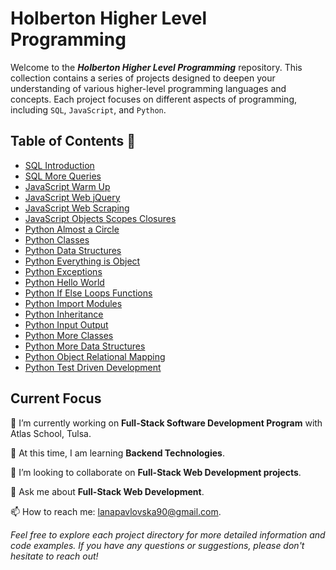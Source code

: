 # Holberton Higher Level Programming

Welcome to the **_Holberton Higher Level Programming_** repository. This collection contains a series of projects designed to deepen your understanding of various higher-level programming languages and concepts. Each project focuses on different aspects of programming, including `SQL`, `JavaScript`, and `Python`.

## Table of Contents :pushpin:

- [SQL Introduction](https://github.com/SvitLanaPavl/holbertonschool-higher_level_programming/tree/main/SQL_introduction)
- [SQL More Queries](https://github.com/SvitLanaPavl/holbertonschool-higher_level_programming/tree/main/SQL_more_queries)
- [JavaScript Warm Up](https://github.com/SvitLanaPavl/holbertonschool-higher_level_programming/tree/main/javascript-warm_up)
- [JavaScript Web jQuery](https://github.com/SvitLanaPavl/holbertonschool-higher_level_programming/tree/main/javascript-web_jquery)
- [JavaScript Web Scraping](https://github.com/SvitLanaPavl/holbertonschool-higher_level_programming/tree/main/javascript-web_scraping)
- [JavaScript Objects Scopes Closures](https://github.com/SvitLanaPavl/holbertonschool-higher_level_programming/tree/main/javascript_objects_scopes_closures)
- [Python Almost a Circle](https://github.com/SvitLanaPavl/holbertonschool-higher_level_programming/tree/main/python-almost_a_circle)
- [Python Classes](https://github.com/SvitLanaPavl/holbertonschool-higher_level_programming/tree/main/python-classes)
- [Python Data Structures](https://github.com/SvitLanaPavl/holbertonschool-higher_level_programming/tree/main/python-data_structures)
- [Python Everything is Object](https://github.com/SvitLanaPavl/holbertonschool-higher_level_programming/tree/main/python-everything_is_object)
- [Python Exceptions](https://github.com/SvitLanaPavl/holbertonschool-higher_level_programming/tree/main/python-exceptions)
- [Python Hello World](https://github.com/SvitLanaPavl/holbertonschool-higher_level_programming/tree/main/python-hello_world)
- [Python If Else Loops Functions](https://github.com/SvitLanaPavl/holbertonschool-higher_level_programming/tree/main/python-if_else_loops_functions)
- [Python Import Modules](https://github.com/SvitLanaPavl/holbertonschool-higher_level_programming/tree/main/python-import_modules)
- [Python Inheritance](https://github.com/SvitLanaPavl/holbertonschool-higher_level_programming/tree/main/python-inheritance)
- [Python Input Output](https://github.com/SvitLanaPavl/holbertonschool-higher_level_programming/tree/main/python-input_output)
- [Python More Classes](https://github.com/SvitLanaPavl/holbertonschool-higher_level_programming/tree/main/python-more_classes)
- [Python More Data Structures](https://github.com/SvitLanaPavl/holbertonschool-higher_level_programming/tree/main/python-more_data_structures)
- [Python Object Relational Mapping](https://github.com/SvitLanaPavl/holbertonschool-higher_level_programming/tree/main/python-object_relational_mapping)
- [Python Test Driven Development](https://github.com/SvitLanaPavl/holbertonschool-higher_level_programming/tree/main/python-test_driven_development)

## Current Focus

🔭 I’m currently working on **Full-Stack Software Development Program** with Atlas School, Tulsa.

🌱 At this time, I am learning **Backend Technologies**.

👯 I’m looking to collaborate on **Full-Stack Web Development projects**.

💬 Ask me about **Full-Stack Web Development**.

📫 How to reach me: lanapavlovska90@gmail.com.


_Feel free to explore each project directory for more detailed information and code examples. If you have any questions or suggestions, please don't hesitate to reach out!_
